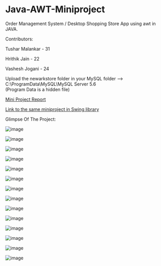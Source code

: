 # Java-AWT-Miniproject
Order Management System / Desktop Shopping Store App using awt in JAVA.

Contributors:

Tushar Malankar - 31

Hrithik Jain - 22

Vashesh Jogani - 24

Upload the newarkstore folder in your MySQL folder --> C:\ProgramData\MySQL\MySQL Server 5.6\
(Program Data is a hidden file)

<a href="https://github.com/Vashesh08/Java-AWT-Miniproject/blob/main/Miniproject%20Report.pdf" target="_blank" rel="noopener noreferrer">Mini Project Report</a>

<a href="https://github.com/Vashesh08/Java-Swing-College-MiniProject.git" target="_blank" rel="noopener noreferrer">Link to the same miniproject in Swing library</a>

Glimpse Of The Project: 

![image](https://user-images.githubusercontent.com/66066662/172766702-f3b58955-b4c8-466a-a198-26e54fdac22c.png)

![image](https://user-images.githubusercontent.com/66066662/172766732-f784b580-1ccd-47ca-8151-1d31ea02e63e.png)

![image](https://user-images.githubusercontent.com/66066662/172766760-0b2ac6ef-90d4-4bde-8256-bb295265d7fc.png)

![image](https://user-images.githubusercontent.com/66066662/172766791-3dde716c-e01d-41a4-a48b-35e3a915d950.png)

![image](https://user-images.githubusercontent.com/66066662/172766803-25f66139-00a2-4261-b4be-95e05a1a0253.png)

![image](https://user-images.githubusercontent.com/66066662/172766840-26089b6a-b92d-4b57-8388-4d5278ddf5f8.png)

![image](https://user-images.githubusercontent.com/66066662/172766862-c1da88a5-dc63-46b9-a991-4e6757df3158.png)

![image](https://user-images.githubusercontent.com/66066662/172766875-04ad2e3d-dcf1-4e7f-bfca-3b06a62585ca.png)

![image](https://user-images.githubusercontent.com/66066662/172766886-0f77b5e7-0af4-44d2-9e81-1d2ce3e2fe4e.png)

![image](https://user-images.githubusercontent.com/66066662/172766897-dda85c9c-40bd-4d5e-a0f4-494c2d9d7f8f.png)

![image](https://user-images.githubusercontent.com/66066662/172766917-a28ce036-1a88-4278-91e7-c0516955a349.png)

![image](https://user-images.githubusercontent.com/66066662/172766927-55d7d4db-9751-43f7-a510-8530dd165c6d.png)

![image](https://user-images.githubusercontent.com/66066662/172766951-239cb38f-6555-48f3-adae-c38404a2f911.png)

![image](https://user-images.githubusercontent.com/66066662/172766962-0327ad50-bcb6-4365-a8cf-2614d38d8466.png)



